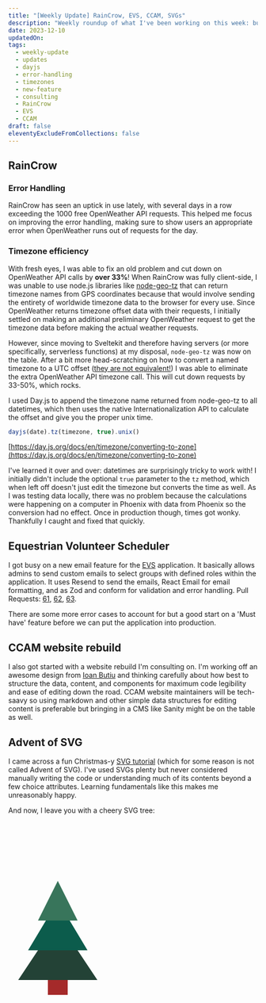 ```yaml
---
title: "[Weekly Update] RainCrow, EVS, CCAM, SVGs"
description: "Weekly roundup of what I've been working on this week: bug fixes, optimizations, new features, rebuilds, and Christmas trees."
date: 2023-12-10
updatedOn: 
tags:
  - weekly-update
  - updates
  - dayjs
  - error-handling
  - timezones
  - new-feature
  - consulting
  - RainCrow
  - EVS
  - CCAM
draft: false
eleventyExcludeFromCollections: false
---
```

## RainCrow

### Error Handling

RainCrow has seen an uptick in use lately, with several days in a row exceeding the 1000 free OpenWeather API requests. This helped me focus on improving the error handling, making sure to show users an appropriate error when OpenWeather runs out of requests for the day. 

### Timezone efficiency

With fresh eyes, I was able to fix an old problem and cut down on OpenWeather API calls by **over 33%**! When RainCrow was fully client-side, I was unable to use node.js libraries like [node-geo-tz](https://github.com/evansiroky/node-geo-tz) that can return timezone names from GPS coordinates because that would involve sending the entirety of worldwide timezone data to the browser for every use. Since OpenWeather returns timezone offset data with their requests, I initially settled on making an additional preliminary OpenWeather request to get the timezone data before making the actual weather requests.

However, since moving to Sveltekit and therefore having servers (or more specifically, serverless functions) at my disposal, `node-geo-tz` was now on the table. After a bit more head-scratching on how to convert a named timezone to a UTC offset ([they are not equivalent!](https://stackoverflow.com/tags/timezone/info)) I was able to eliminate the extra OpenWeather API timezone call. This will cut down requests by 33-50%, which rocks.

I used Day.js to append the timezone name returned from node-geo-tz to all datetimes, which then uses the native Internationalization API to calculate the offset and give you the proper unix time.

```js
dayjs(date).tz(timezone, true).unix()
```
[https://day.js.org/docs/en/timezone/converting-to-zone](https://day.js.org/docs/en/timezone/converting-to-zone)

I've learned it over and over: datetimes are surprisingly tricky to work with! I initially didn't include the optional `true` parameter to the `tz` method, which when left off doesn't just edit the timezone but converts the time as well. As I was testing data locally, there was no problem because the calculations were happening on a computer in Phoenix with data from Phoenix so the conversion had no effect. Once in production though, times got wonky. Thankfully I caught and fixed that quickly.

## Equestrian Volunteer Scheduler

I got busy on a new email feature for the [EVS](/projects/evs) application. It basically allows admins to send custom emails to select groups with defined roles within the application. It uses Resend to send the emails, React Email for email formatting, and as Zod and conform for validation and error handling. Pull Requests: [61](https://github.com/opportunity-hack/evs/pull/61), [62](https://github.com/opportunity-hack/evs/pull/62), [63](https://github.com/opportunity-hack/evs/pull/63).

There are some more error cases to account for but a good start on a 'Must have' feature before we can put the application into production.

## CCAM website rebuild

I also got started with a website rebuild I'm consulting on. I'm working off an awesome design from [Ioan Butiu](https://www.ioan.website/) and thinking carefully about how best to structure the data, content, and components for maximum code legibility and ease of editing down the road. CCAM website maintainers will be tech-saavy so using markdown and other simple data structures for editing content is preferable but bringing in a CMS like Sanity might be on the table as well.

## Advent of SVG

I came across a fun Christmas-y [SVG tutorial](https://svg-tutorial.com/) (which for some reason is not called Advent of SVG). I've used SVGs plenty but never considered manually writing the code or understanding much of its contents beyond a few choice attributes. Learning fundamentals like this makes me unreasonably happy.

And now, I leave you with a cheery SVG tree:

<svg width="200" height="400" viewBox="-100 -200 200 400" style="margin: auto;">
  <polygon points="0,0 80,120 -80,120" fill="#234236" />
  <polygon points="0,-40 60,60 -60,60" fill="#0C5C4C" />
  <polygon points="0,-80 40,0 -40,0" fill="#38755B" />
  <rect x="-20" y="120"width="40" height="30" fill="brown" />
</svg>
